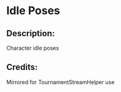 # Idle Poses

## Description: 

Character idle poses

## Credits: 

Mirrored for TournamentStreamHelper use

